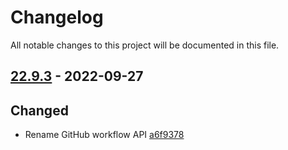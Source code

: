 # Changelog

All notable changes to this project will be documented in this file.

## [22.9.3] - 2022-09-27

## Changed
* Rename GitHub workflow API [a6f9378](https://github.com/greenbone/pontos/commit/a6f9378)

[22.9.3]: https://github.com/greenbone/pontos/compare/v22.9.2...22.9.3